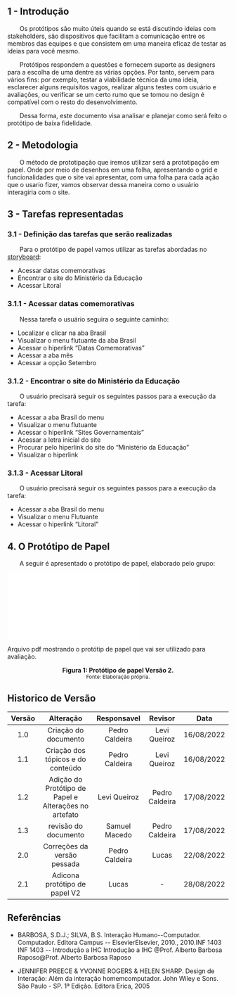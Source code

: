 ## 1 - Introdução 

&emsp;&emsp;Os protótipos são muito úteis quando se está discutindo ideias com stakeholders, são dispositivos que facilitam a comunicação entre os membros das equipes e que consistem em uma maneira eficaz de testar as ideias para você mesmo.  

&emsp;&emsp;Protótipos respondem a questões e fornecem suporte as designers para a escolha de uma dentre as várias opções. Por tanto, servem para vários fins: por exemplo, testar a viabilidade técnica da uma ideia, esclarecer alguns requisitos vagos, realizar alguns testes com usuário e avaliações, ou verificar se um certo rumo que se tomou no design é compatível com o resto do desenvolvimento.  

&emsp;&emsp;Dessa forma, este documento visa analisar e planejar como será feito o protótipo de baixa fidelidade.  

## 2 - Metodologia

&emsp;&emsp;O método de prototipação que iremos utilizar será a prototipação em papel. Onde por meio de desenhos em uma folha, apresentando o grid e funcionalidades que o site vai apresentar, com uma folha para cada ação que o usario fizer, vamos observar dessa maneira como o usuário interagiria com o site.

## 3 - Tarefas representadas  

### 3.1 - Definição das tarefas que serão realizadas  

&emsp;&emsp;Para o protótipo de papel vamos utilizar as tarefas abordadas no [storyboard](../storyboard/storyboard.md):  

- Acessar datas comemorativas 
- Encontrar o site do Ministério da Educação 
- Acessar Litoral  


### 3.1.1 - Acessar datas comemorativas  

&emsp;&emsp;Nessa tarefa o usuário seguira o seguinte caminho:  

- Localizar e clicar na aba Brasil 
- Visualizar o menu flutuante da aba Brasil 
- Acessar o hiperlink “Datas Comemorativas”
- Acessar a aba mês
- Acessar a opção Setembro

### 3.1.2 - Encontrar o site do Ministério da Educação  

&emsp;&emsp;O usuário precisará seguir os seguintes passos para a execução da tarefa:  

- Acessar a aba Brasil do menu
- Visualizar o menu flutuante 
- Acessar o hiperlink “Sites Governamentais”
- Acessar a letra inicial do site
- Procurar pelo hiperlink do site do “Ministério da Educação”
- Visualizar o hiperlink  


### 3.1.3 - Acessar Litoral  

&emsp;&emsp;O usuário precisará seguir os seguintes passos para a execução da tarefa:  

- Acessar a aba Brasil do menu
- Visualizar o menu Flutuante 
- Acessar o hiperlink “Litoral”  

## 4. O Protótipo de Papel  

&emsp;&emsp;A seguir é apresentado o protótipo de papel, elaborado pelo grupo:

<object data="../../assets/prototipo_papel/prototipo_papel_V3.pdf" type="application/pdf" width="700" height="700">
    <embed src="../../assets/prototipo_papel/prototipo_papel_V3.pdf">
        <p>Arquivo pdf mostrando o protótip de papel que vai ser utilizado para avaliação</a>.</p>
    </embed>
</object>  

<figcaption align='center'>
    <b>Figura 1: Protótipo de papel Versão 2.</b>
    <br><small>Fonte: Elaboração própria.</small>
</figcaption>


## Historico de Versão 

|    Versão    | Alteração| Responsavel        | Revisor     | Data
| :--------: | :----: | :------------------: | :-------------: |:----:|
| 1.0| Criação do documento | Pedro Caldeira | Levi Queiroz | 16/08/2022 |
| 1.1| Criação dos tópicos e do conteúdo | Pedro Caldeira | Levi Queiroz | 16/08/2022 |
| 1.2| Adição do Protótipo de Papel e Alterações no artefato | Levi Queiroz | Pedro Caldeira | 17/08/2022 |
| 1.3| revisão do documento | Samuel Macedo | Pedro Caldeira | 17/08/2022 |
| 2.0| Correções da versão pessada | Pedro Caldeira | Lucas | 22/08/2022 |
| 2.1|Adicona protótipo de papel V2| Lucas |- |28/08/2022 | 

## Referências  

- BARBOSA, S.D.J.; SILVA, B.S. Interação Humano--Computador. Computador. Editora Campus -- ElsevierElsevier, 2010., 2010.INF 1403 INF 1403 -- Introdução a IHC Introdução a IHC @Prof. Alberto Barbosa Raposo@Prof. Alberto Barbosa Raposo

- JENNIFER PREECE & YVONNE ROGERS & HELEN SHARP. Design de Interação: Além da interação homemcomputador. John Wiley e Sons. São Paulo - SP. 1ª Edição. Editora Erica, 2005

